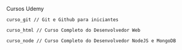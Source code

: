 Cursos Udemy

	curso_git // Git e Github para iniciantes

	curso_html // Curso Completo do Desenvolvedor Web

	curso_node // Curso Completo do Desenvolvedor NodeJS e MongoDB